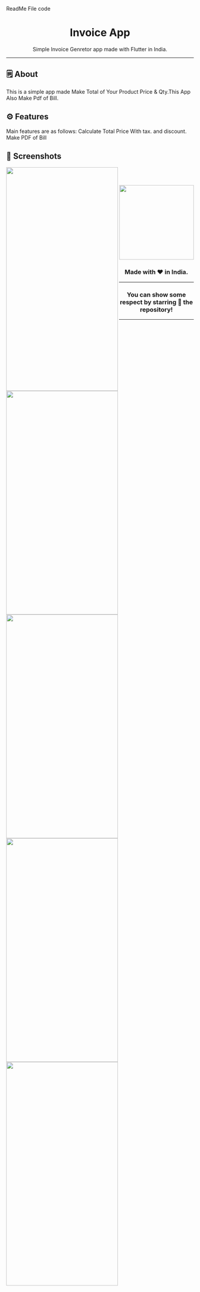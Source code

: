 
ReadMe File code

<div align="center">

# **Invoice App**
Simple Invoice Genretor app made with Flutter in India.

---

</div>



## 🗒 About

This is a simple app made Make Total of Your Product Price & Qty.This App Also Make Pdf of Bill.
## ⚙️ Features
Main features are as follows:
Calculate Total Price With tax. and discount.
Make PDF of Bill 
## 📲 Screenshots
  <img align="left" src="https://github.com/Ponik90/invoice/assets/156168435/dff075df-6ebc-47cf-9b7e-44cdb214b60b" height="600" width="300" >  
  <img align="left" src="https://github.com/Ponik90/invoice/assets/156168435/b35805ff-1dd7-4930-b706-bb9fe5758659" height="600" width="300" >  
  <img align="left" src="https://github.com/Ponik90/invoice/assets/156168435/9964f7d8-c5a7-40b5-beac-810a73ff937c" height="600" width="300" >  
  <img align="left" src="https://github.com/Ponik90/invoice/assets/156168435/6bcab27b-15fe-4769-8a26-546cb1308522" height="600" width="300" >  
  <img align="left" src="https://github.com/Ponik90/invoice/assets/156168435/ba7528ea-7351-4b3a-a52f-39b9535263a5" height="600" width="300" >  



<br><br>


<div align="center">

<img src="https://github.com/Ponik90/invoice/assets/156168435/50d1844d-2bfb-4f9e-a8a0-edaf5f4f6990" width="200px" height="200px">

### Made with ❤️ in India.
---
### You can show some respect by starring 🌟 the repository!
---
</div>
